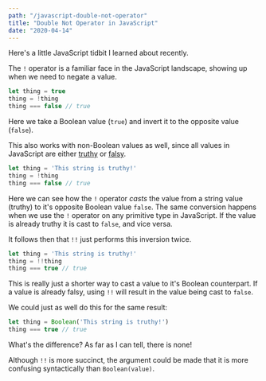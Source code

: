 ```yaml
---
path: "/javascript-double-not-operator"
title: "Double Not Operator in JavaScript"
date: "2020-04-14"
---
```


Here's a little JavaScript tidbit I learned about recently.

The `!` operator is a familiar face in the JavaScript landscape, showing up when we need to negate a value. 

```javascript
let thing = true
thing = !thing
thing === false // true
```

Here we take a Boolean value (`true`) and invert it to the opposite value (`false`).

This also works with non-Boolean values as well, since all values in JavaScript are either [truthy](https://developer.mozilla.org/en-US/docs/Glossary/Truthy) or [falsy](https://developer.mozilla.org/en-US/docs/Glossary/Falsy).

```javascript
let thing = 'This string is truthy!'
thing = !thing
thing === false // true
```

Here we can see how the `!` operator _casts_ the value from a string value (truthy) to it's opposite Boolean value `false`. The same conversion happens when we use the `!` operator on any primitive type in JavaScript. If the value is already truthy it is cast to `false`, and vice versa.

It follows then that `!!` just performs this inversion twice.

```javascript
let thing = 'This string is truthy!'
thing = !!thing
thing === true // true
```

This is really just a shorter way to cast a value to it's Boolean counterpart. If a value is already falsy, using `!!` will result in the value being cast to `false`.

 We could just as well do this for the same result:

```javascript
let thing = Boolean('This string is truthy!')
thing === true // true
```

What's the difference? As far as I can tell, there is none! 

Although `!!` is more succinct, the argument could be made that it is more confusing syntactically than `Boolean(value)`.